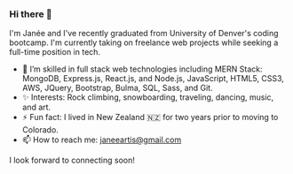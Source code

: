 ### Hi there 👋

I'm Janée and I've recently graduated from University of Denver's coding bootcamp. I'm currently taking on freelance web projects while seeking a full-time position in tech. 

- 🌱 I’m skilled in full stack web technologies including MERN Stack: MongoDB, Express.js, React.js, and Node.js, JavaScript, HTML5, CSS3, AWS, JQuery, Bootstrap, Bulma, SQL, Sass, and Git.
- ✨ Interests: Rock climbing, snowboarding, traveling, dancing, music, and art.
- ⚡ Fun fact: I lived in New Zealand 🇳🇿  for two years prior to moving to Colorado.
- 📫 How to reach me: janeeartis@gmail.com

I look forward to connecting soon! 
